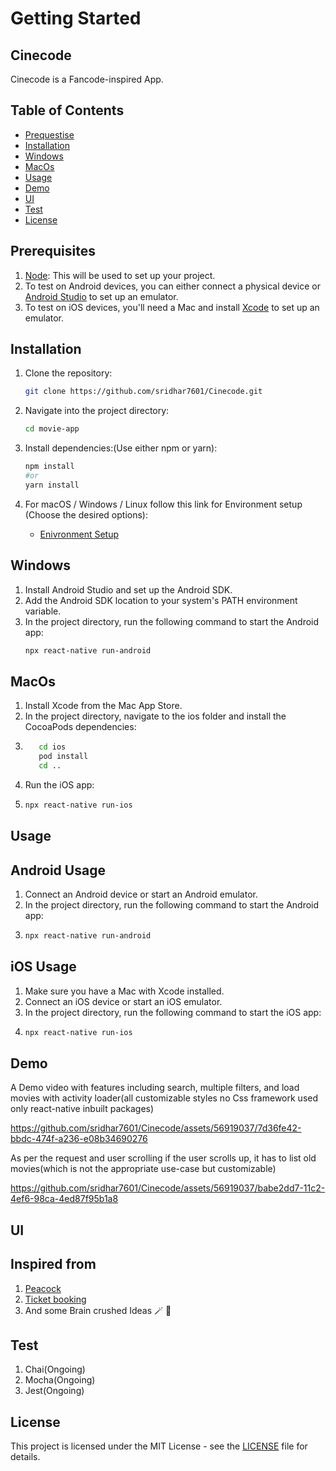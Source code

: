 # Getting Started
## Cinecode

Cinecode is a Fancode-inspired App.

## Table of Contents

- [Prequestise](#prerequisites)
- [Installation](#installation)
- [Windows](#windows)
- [MacOs](#macos)
- [Usage](#usage)
- [Demo](#demo)
- [UI](ui)
- [Test](#test)
- [License](#license)

## Prerequisites

1. [Node](https://nodejs.org/en): This will be used to set up your project.
2. To test on Android devices, you can either connect a physical device or [Android Studio](https://developer.android.com/studio) to set up an emulator.
3. To test on iOS devices, you'll need a Mac and install [Xcode](https://developer.apple.com/xcode/) to set up an emulator.

## Installation

1. Clone the repository:

   ```bash
   git clone https://github.com/sridhar7601/Cinecode.git
2. Navigate into the project directory:

   ```bash
   cd movie-app
3. Install dependencies:(Use either npm or yarn):

   ```bash
   npm install
   #or
   yarn install
4. For macOS / Windows / Linux follow this link for Environment setup (Choose the desired options):
     - [Enivronment Setup](https://reactnative.dev/docs/environment-setup)

 ## Windows

1. Install Android Studio and set up the Android SDK.
2. Add the Android SDK location to your system's PATH environment variable.
3. In the project directory, run the following command to start the Android app:
      ```bash
      npx react-native run-android
## MacOs 

1. Install Xcode from the Mac App Store.
2. In the project directory, navigate to the ios folder and install the CocoaPods dependencies:
3. 
     ```bash
        cd ios
        pod install
        cd ..
4. Run the iOS app:
5. 
    ```bash
    npx react-native run-ios
## Usage

## Android Usage

1. Connect an Android device or start an Android emulator.
2. In the project directory, run the following command to start the Android app:
3. 
    ```bash
    npx react-native run-android
## iOS Usage

1. Make sure you have a Mac with Xcode installed.
2. Connect an iOS device or start an iOS emulator.
3. In the project directory, run the following command to start the iOS app:
4. 
      ```bash
      npx react-native run-ios
## Demo

A Demo video with features including search, multiple filters, and load movies with activity loader(all customizable styles no Css framework used only react-native inbuilt packages)


https://github.com/sridhar7601/Cinecode/assets/56919037/7d36fe42-bbdc-474f-a236-e08b34690276

As per the request and user scrolling if the user scrolls up, it has to list old movies(which is not the appropriate use-case but customizable)

https://github.com/sridhar7601/Cinecode/assets/56919037/babe2dd7-11c2-4ef6-98ca-4ed87f95b1a8

## UI 
## Inspired from 
1. [Peacock](https://www.figma.com/file/bzLo9Lx3iBcB6VyP7XOeZC/PeacockApp?type=design&mode=design&t=Btju8kDZiqhV0Pjg-1)
2. [Ticket booking](https://dribbble.com/shots/18133523-Movie-Tickets-Mobile-App)
3. And some Brain crushed Ideas 🪄 🚀

## Test

1. Chai(Ongoing)
2. Mocha(Ongoing)
3. Jest(Ongoing)



## License

This project is licensed under the MIT License - see the [LICENSE](LICENSE) file for details.
